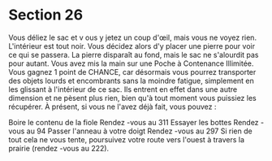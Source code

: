# Section 26

Vous déliez le sac et v ous y jetez un coup d'œil, mais vous ne
voyez rien. L'intérieur est tout noir. Vous décidez alors d'y placer
une pierre pour voir ce qui se passera. La pierre disparaît au fond,
mais le sac ne s'alourdit pas pour autant. Vous avez mis la main sur
une Poche  à Contenance Illimitée. Vous gagnez 1 point de
CHANCE, car désormais vous pourrez transporter des objets
lourds et encombrants sans la moindre fatigue, simplement en les
glissant à l'intérieur de ce sac. Ils entrent en effet dans une autre
dimension et ne  pèsent plus rien, bien qu'à tout moment vous
puissiez les récupérer. À présent, si vous ne l'avez déjà fait, vous
pouvez :

Boire le contenu de la fiole     Rendez -vous au  311
Essayer les bottes       Rendez -vous au  94
Passer l'anneau à votre doigt    Rendez -vous au  297
Si rien de tout cela ne vous tente, poursuivez votre route vers
l'ouest à travers la prairie (rendez -vous au  222).